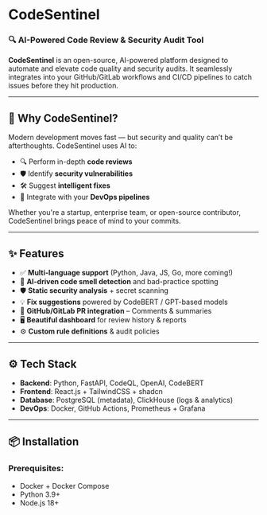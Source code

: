 # CodeSentinel

### 🔍 AI-Powered Code Review & Security Audit Tool

**CodeSentinel** is an open-source, AI-powered platform designed to automate and elevate code quality and security audits. It seamlessly integrates into your GitHub/GitLab workflows and CI/CD pipelines to catch issues before they hit production.

---

## 🚀 Why CodeSentinel?

Modern development moves fast — but security and quality can’t be afterthoughts. CodeSentinel uses AI to:

- 🔍 Perform in-depth **code reviews**
- 🛡️ Identify **security vulnerabilities**
- 🛠️ Suggest **intelligent fixes**
- 🔁 Integrate with your **DevOps pipelines**

Whether you're a startup, enterprise team, or open-source contributor, CodeSentinel brings peace of mind to your commits.

---

## ✨ Features

- ✅ **Multi-language support** (Python, Java, JS, Go, more coming!)
- 🧠 **AI-driven code smell detection** and bad-practice spotting
- 🛡️ **Static security analysis** + secret scanning
- 💡 **Fix suggestions** powered by CodeBERT / GPT-based models
- 🔄 **GitHub/GitLab PR integration** – Comments & summaries
- 🖥️ **Beautiful dashboard** for review history & reports
- ⚙️ **Custom rule definitions** & audit policies


---

## ⚙️ Tech Stack

- **Backend**: Python, FastAPI, CodeQL, OpenAI, CodeBERT
- **Frontend**: React.js + TailwindCSS + shadcn
- **Database**: PostgreSQL (metadata), ClickHouse (logs & analytics)
- **DevOps**: Docker, GitHub Actions, Prometheus + Grafana

---

## 📦 Installation

### Prerequisites:
- Docker + Docker Compose
- Python 3.9+
- Node.js 18+

